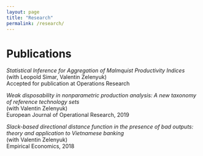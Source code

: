 ```yaml
---
layout: page
title: "Research"
permalink: /research/
---
```


# Publications

*Statistical Inference for Aggregation of Malmquist Productivity Indices* \
(with Leopold Simar, Valentin Zelenyuk) \
Accepted for publication at Operations Research

*Weak disposability in nonparametric production analysis: A new taxonomy of reference technology sets* \
(with Valentin Zelenyuk) \
European Journal of Operational Research, 2019

*Slack-based directional distance function in the presence of bad outputs: theory and application to Vietnamese banking* \
(with Valentin Zelenyuk) \
Empirical Economics, 2018

